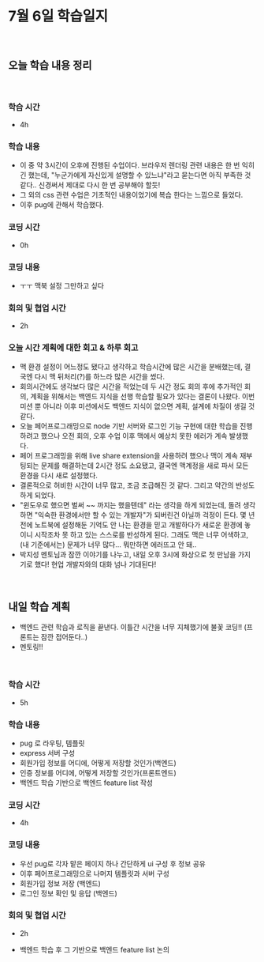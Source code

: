 # 7월 6일 학습일지

<br/>

## 오늘 학습 내용 정리

<br/>

### 학습 시간

- 4h

### 학습 내용

- 이 중 약 3시간이 오후에 진행된 수업이다. 브라우저 렌더링 관련 내용은 한 번 익히긴 했는데, "누군가에게 자신있게 설명할 수 있느냐"라고 묻는다면 아직 부족한 것 같다.. 신경써서 제대로 다시 한 번 공부해야 할듯!
- 그 외의 css 관련 수업은 기초적인 내용이었기에 복습 한다는 느낌으로 들었다.
- 이후 pug에 관해서 학습했다.

### 코딩 시간  

- 0h

### 코딩 내용

- ㅜㅜ 맥북 설정 그만하고 싶다

### 회의 및 협업 시간

- 2h

### 오늘 시간 계획에 대한 회고 & 하루 회고

- 맥 환경 설정이 어느정도 됐다고 생각하고 학습시간에 많은 시간을 분배했는데, 결국엔 다시 맥 뒤처리(?)를 하느라 많은 시간을 썼다.
- 회의시간에도 생각보다 많은 시간을 적었는데 두 시간 정도 회의 후에 추가적인 회의, 계획을 위해서는 백엔드 지식을 선행 학습할 필요가 있다는 결론이 나왔다. 이번 미션 뿐 아니라 이후 미션에서도 백엔드 지식이 없으면 계획, 설계에 차질이 생길 것 같다. 
- 오늘 페어프로그래밍으로 node 기반 서버와 로그인 기능 구현에 대한 학습을 진행하려고 했으나 오전 회의, 오후 수업 이후 맥에서 예상치 못한 에러가 계속 발생했다.
- 페어 프로그래밍을 위해 live share extension을 사용하려 했으나 맥이 계속 재부팅되는 문제를 해결하는데 2시간 정도 소요됐고, 결국엔 맥계정을 새로 파서 모든 환경을 다시 새로 설정했다.
- 결론적으로 허비한 시간이 너무 많고, 조금 조급해진 것 같다. 그리고 약간의 반성도 하게 되었다.
- "윈도우로 했으면 벌써 ~~ 까지는 했을텐데" 라는 생각을 하게 되었는데, 돌려 생각하면 "익숙한 환경에서만 할 수 있는 개발자"가 되버린건 아닐까 걱정이 든다. 몇 년전에 노트북에 설정해둔 기억도 안 나는 환경을 믿고 개발하다가 새로운 환경에 놓이니 시작조차 못 하고 있는 스스로를 반성하게 된다. 그래도 맥은 너무 어색하고, (내 기준에서는) 문제가 너무 많다... 뭐만하면 에러뜨고 안 돼..  
- 박지성 멘토님과 잠깐 이야기를 나누고, 내일 오후 3시에 화상으로 첫 만남을 가지기로 했다! 현업 개발자와의 대화 넘나 기대된다!


<br/>

## 내일 학습 계획

- 백엔드 관련 학습과 로직을 끝낸다. 이틀간 시간을 너무 지체했기에 불꽃 코딩!! (프론트는 잠깐 접어둔다..)
- 멘토링!!  

<br/>

### 학습 시간

- 5h

### 학습 내용

- pug 로 라우팅, 템플릿 
- express 서버 구성 
- 회원가입 정보를 어디에, 어떻게 저장할 것인가(백엔드) 
- 인증 정보를 어디에, 어떻게 저장할 것인가(프론트엔드) 
- 백엔드 학습 기반으로 백엔드 feature list 작성

### 코딩 시간

- 4h

### 코딩 내용

- 우선 pug로 각자 맡은 페이지 하나 간단하게 ui 구성 후 정보 공유 
- 이후 페어프로그래밍으로 나머지 템플릿과 서버 구성 
- 회원가입 정보 저장 (백엔드)
- 로그인 정보 확인 및 응답 (백엔드)

### 회의 및 협업 시간

- 2h 

- 백엔드 학습 후 그 기반으로 백엔드 feature list 논의 